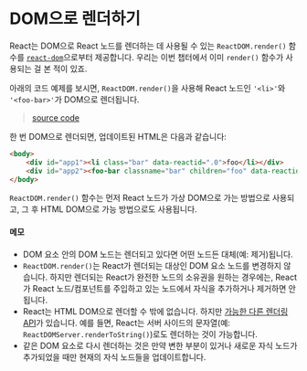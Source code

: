 # DOM으로 렌더하기

React는 DOM으로 React 노드를 렌더하는 데 사용될 수 있는 `ReactDOM.render()` 함수를 [`react-dom`](https://github.com/facebook/react/tree/master/packages/react-dom)으로부터 제공합니다. 우리는 이번 챕터에서 이미 `render()` 함수가 사용되는 걸 본 적이 있죠.

아래의 코드 예제를 보시면, `ReactDOM.render()`을 사용해 React 노드인 `'<li>'`와 `'<foo-bar>'`가 DOM으로 렌더됩니다.

> [source code](https://jsfiddle.net/LLz4p3ox/#tabs=js,result,html,resources)

한 번 DOM으로 렌더되면, 업데이트된 HTML은 다음과 같습니다:

```html
<body>
    <div id="app1"><li class="bar" data-reactid=".0">foo</li></div>
    <div id="app2"><foo-bar classname="bar" children="foo" data-reactid=".1">foo</foo-bar></div>
</body>
```

`ReactDOM.render()` 함수는 먼저 React 노드가 가상 DOM으로 가는 방법으로 사용되고, 그 후 HTML DOM으로 가능 방법으로도 사용됩니다.

#### 메모

* DOM 요소 안의 DOM 노드는 렌더되고 있다면 어떤 노드든 대체(예: 제거)됩니다.  
* `ReactDOM.render()`는 React가 렌더되는 대상인 DOM 요소 노드를 변경하지 않습니다. 하지만 렌더되는 React가 완전한 노드의 소유권을 원하는 경우에는, React가 React 노드/컴포넌트를 주입하고 있는 노드에서 자식을 추가하거나 제거하면 안됩니다.
* React는 HTML DOM으로 렌더할 수 밖에 없습니다. 하지만 [가능한 다른 렌더링 API](https://facebook.github.io/react/docs/top-level-api.html#reactdomserver.rendertostring)가 있습니다. 예를 들면, React는 서버 사이드의 문자열(예: `ReactDOMServer.renderToString()`)로도 렌더하는 것이 가능합니다.
* 같은 DOM 요소로 다시 렌더하는 것은 만약 변한 부분이 있거나 새로운 자식 노드가 추가되었을 때만 현재의 자식 노드들을 업데이트합니다.

